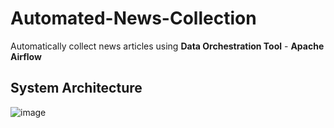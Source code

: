 # Automated-News-Collection
Automatically collect news articles using **Data Orchestration Tool** - **Apache Airflow**

## System Architecture
![image](https://github.com/user-attachments/assets/f886d4d6-cd82-4388-a430-469bd55e45bc)
